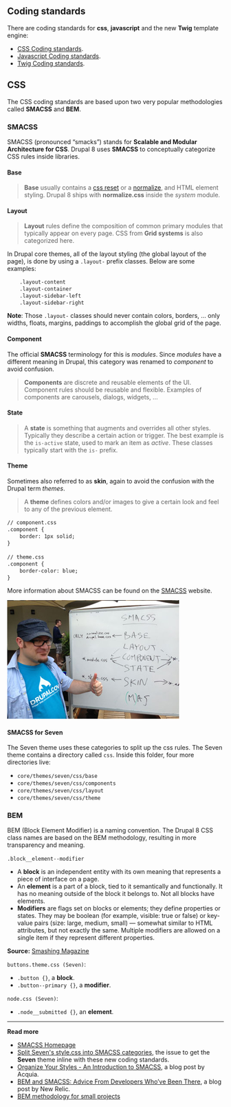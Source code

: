 ## Coding standards

There are coding standards for **css**, **javascript** and the new **Twig** template engine:

- [CSS Coding standards](https://www.drupal.org/node/1886770).
- [Javascript Coding standards](https://www.drupal.org/node/172169).
- [Twig Coding standards](https://www.drupal.org/node/1823416).

## CSS

The CSS coding standards are based upon two very popular methodologies called **SMACSS** and **BEM**.

### SMACSS

SMACSS (pronounced “smacks”) stands for **Scalable and Modular Architecture for CSS**. Drupal 8 uses **SMACSS** to conceptually categorize CSS rules inside libraries.

#### Base

> **Base** usually contains a [css reset](http://cssreset.com/scripts/eric-meyer-reset-css/) or a [normalize](http://cssreset.com/scripts/normalize-css/), and HTML element styling. Drupal 8 ships with **normalize.css** inside the *system* module.

#### Layout

> **Layout** rules define the composition of common primary modules that typically appear on every page. CSS from **Grid systems** is also categorized here.

In Drupal core themes, all of the layout styling (the global layout of the page), is done by using a `.layout-` prefix classes. Below are some examples:

        .layout-content
        .layout-container
        .layout-sidebar-left
        .layout-sidebar-right

**Note**: Those `.layout-` classes should never contain colors, borders, … only widths, floats, margins, paddings to accomplish the global grid of the page.  

#### Component

The official **SMACSS** terminology for this is *modules*. Since *modules* have a different meaning in Drupal, this category was renamed to *component* to avoid confusion.

> **Components** are discrete and reusable elements of the UI. Component rules should be reusable and flexible. Examples of components are carousels, dialogs, widgets, …

#### State

> A **state** is something that augments and overrides all other styles. Typically they describe a certain action or trigger. The best example is the `is-active` state, used to mark an item as *active*. These classes typically start with the `is-` prefix.

#### Theme

Sometimes also referred to as  **skin**, again to avoid the confusion with the Drupal term *themes*.

> A **theme** defines colors and/or images to give a certain look and feel to any of the previous element.

    // component.css
    .component {
        border: 1px solid;
    }

    // theme.css
    .component {
        border-color: blue;
    }


More information about SMACSS can be found on the [SMACSS](https://smacss.com/) website.

![MortenDK approved](../img/mortendk.jpg)

#### SMACSS for Seven

The Seven theme uses these categories to split up the css rules. The Seven theme contains a directory called `css`. Inside this folder, four more directories live:

- `core/themes/seven/css/base`
- `core/themes/seven/css/components`
- `core/themes/seven/css/layout`
- `core/themes/seven/css/theme`

### BEM

BEM (Block Element Modifier) is a naming convention. The Drupal 8 CSS class names are based on the BEM methodology, resulting in more transparency and meaning.

`.block__element--modifier`

- A **block** is an independent entity with its own meaning that represents a piece of interface on a page.
- An **element** is a part of a block, tied to it semantically and functionally. It has no meaning outside of the block it belongs to. Not all blocks have elements.
- **Modifiers** are flags set on blocks or elements; they define properties or states. They may be boolean (for example, visible: true or false) or key-value pairs (size: large, medium, small) — somewhat similar to HTML attributes, but not exactly the same. Multiple modifiers are allowed on a single item if they represent different properties.

**Source:** [Smashing Magazine](http://www.smashingmagazine.com/2014/07/17/bem-methodology-for-small-projects/)

`buttons.theme.css (Seven)`:

- `.button {}`, a **block**.
- `.button--primary {}`, a **modifier**.

`node.css (Seven)`:

- `.node__submitted {}`, an **element**.

***

**Read more**

* [SMACSS Homepage](https://smacss.com)
* [Split Seven's style.css into SMACSS categories](https://www.drupal.org/node/2321505), the issue to get the **Seven** theme inline with these new coding standards.
* [Organize Your Styles - An Introduction to SMACSS](https://www.acquia.com/blog/organize-your-styles-introduction-smacss), a blog post by Acquia.
* [BEM and SMACSS: Advice From Developers Who’ve Been There](http://www.sitepoint.com/bem-smacss-advice-from-developers/), a blog post by New Relic.
* [BEM methodology for small projects](http://www.smashingmagazine.com/2014/07/17/bem-methodology-for-small-projects/)
